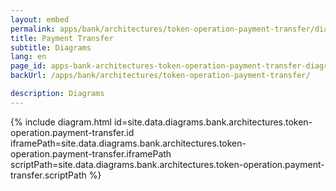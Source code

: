 ```yaml
---
layout: embed
permalink: apps/bank/architectures/token-operation-payment-transfer/diagrams
title: Payment Transfer
subtitle: Diagrams
lang: en
page_id: apps-bank-architectures-token-operation-payment-transfer-diagrams
backUrl: /apps/bank/architectures/token-operation-payment-transfer/

description: Diagrams
---
```

{% include diagram.html id=site.data.diagrams.bank.architectures.token-operation.payment-transfer.id iframePath=site.data.diagrams.bank.architectures.token-operation.payment-transfer.iframePath scriptPath=site.data.diagrams.bank.architectures.token-operation.payment-transfer.scriptPath %}